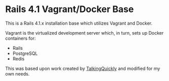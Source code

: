 Rails 4.1 Vagrant/Docker Base
======

This is a Rails 4.1.x installation base which utilizes Vagrant and Docker.

Vagrant is the virtualized development server which, in turn, sets up
Docker containers for:

* Rails
* PostgreSQL
* Redis

This was based upon work created by [TalkingQuickly](https://github.com/TalkingQuickly) and modified for my own needs.

